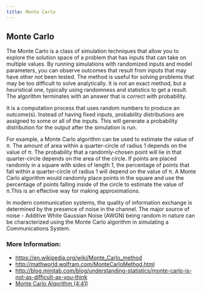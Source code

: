 ```yaml
---
title: Monte Carlo
---
```

## Monte Carlo

The Monte Carlo is a class of simulation techniques that allow you to explore the solution space of a problem that has inputs that can take on multiple values. By running simulations with randomized inputs and model parameters, you can observe outcomes that result from inputs that may have other not been tested. The method is useful for solving problems that may be too difficult to solve analytically. It is not an exact method, but a heuristical one, typically using randomness and statistics to get a result. The algorithm terminates with an answer that is correct with probability.

It is a computation process that uses random numbers to produce an outcome(s). Instead of having fixed inputs, probability distributions are assigned to some or all of the inputs. This will generate a probability distribution for the output after the simulation is run.

For example, a Monte Carlo algorithm can be used to estimate the value of π. The amount of area within a quarter-circle of radius 1 depends on the value of π. The probability that a randomly-chosen point will lie in that quarter-circle depends on the area of the circle. If points are placed randomly in a square with sides of length 1, the percentage of points that fall within a quarter-circle of radius 1 will depend on the value of π. A Monte Carlo algorithm would randomly place points in the square and use the percentage of points falling inside of the circle to estimate the value of π.This is an effective way for making approximations.

In modern communication systems, the quality of information exchange is determined by the presence of noise in the channel. The major source of noise - Additive White Gaussian Noise (AWGN) being random in nature can be characterized using the Monte Carlo algorithm in simulating a Communications System.

### More Information:

- https://en.wikipedia.org/wiki/Monte_Carlo_method
- http://mathworld.wolfram.com/MonteCarloMethod.html
- http://blog.minitab.com/blog/understanding-statistics/monte-carlo-is-not-as-difficult-as-you-think
- [Monte Carlo Algorithm (4:41)](https://www.youtube.com/watch?v=Q2-FH36LuT0)